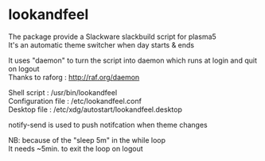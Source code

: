 # lookandfeel


The package provide a Slackware slackbuild script for plasma5  
It's an automatic theme switcher when day starts & ends  

It uses "daemon" to turn the script into daemon
which runs at login and quit on logout  
Thanks to raforg : http://raf.org/daemon

Shell script : /usr/bin/lookandfeel  
Configuration file : /etc/lookandfeel.conf  
Desktop file : /etc/xdg/autostart/lookandfeel.desktop

notify-send is used to push notifcation when theme changes

NB: because of the "sleep 5m" in the while loop  
It needs ~5min. to exit the loop on logout
